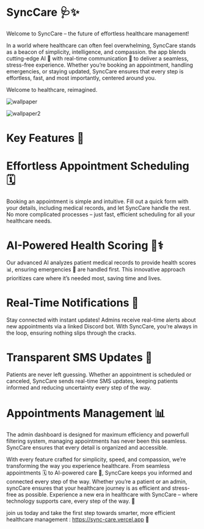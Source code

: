 # SyncCare 🩺✨
Welcome to SyncCare – the future of effortless healthcare management!

In a world where healthcare can often feel overwhelming, SyncCare stands as a beacon of simplicity, intelligence, and compassion. the app blends cutting-edge AI 🤖 with real-time communication 🔔 to deliver a seamless, stress-free experience. Whether you’re booking an appointment, handling emergencies, or staying updated, SyncCare ensures that every step is effortless, fast, and most importantly, centered around you.

Welcome to healthcare, reimagined.
 

![wallpaper](https://github.com/user-attachments/assets/78226165-57f5-4bd4-a79c-e2fe3dc24ae7)


![wallpaper2](https://github.com/user-attachments/assets/3de0860b-69cb-43c6-afaa-728606b06510)

# Key Features 🚀

# Effortless Appointment Scheduling 🗓️
Booking an appointment is simple and intuitive. Fill out a quick form with your details, including medical records, and let SyncCare handle the rest. No more complicated processes – just fast, efficient scheduling for all your healthcare needs.

# AI-Powered Health Scoring 🤖⚕️
Our advanced AI analyzes patient medical records to provide health scores 📊, ensuring emergencies 🚨 are handled first. This innovative approach prioritizes care where it’s needed most, saving time and lives.

# Real-Time Notifications 🔔
Stay connected with instant updates! Admins receive real-time alerts about new appointments via a linked Discord bot. With SyncCare, you’re always in the loop, ensuring nothing slips through the cracks.

# Transparent SMS Updates 📱
Patients are never left guessing. Whether an appointment is scheduled or canceled, SyncCare sends real-time SMS updates, keeping patients informed and reducing uncertainty every step of the way.

# Appointments Management 📊
The admin dashboard is designed for maximum efficiency and powerfull filtering system, managing appointments has never been this seamless. SyncCare ensures that every detail is organized and accessible.

With every feature crafted for simplicity, speed, and compassion, we’re transforming the way you experience healthcare. From seamless appointments 🗓️ to AI-powered care 🤖, SyncCare keeps you informed and connected every step of the way. Whether you’re a patient or an admin, syncCare ensures that your healthcare journey is as efficient and stress-free as possible. 
Experience a new era in healthcare with SyncCare – where technology supports care, every step of the way. 🌟

 join us today and take the first step towards smarter, more efficient healthcare management : https://sync-care.vercel.app 🚀



